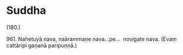 

# Suddha







(180.)

961\. Nahetuyā nava, naārammaṇe nava…pe…  novigate nava. (Evaṃ cattāripi gaṇanā paripuṇṇā.)




